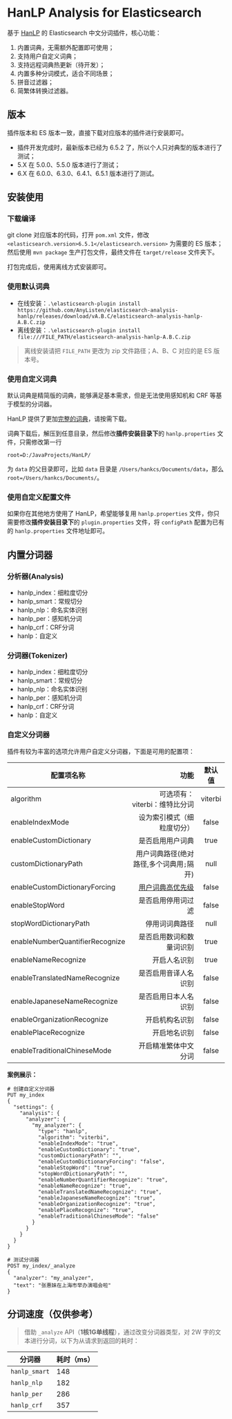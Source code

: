 HanLP Analysis for Elasticsearch
=====

基于 [HanLP](https://github.com/hankcs/HanLP) 的 Elasticsearch 中文分词插件，核心功能：
1. 内置词典，无需额外配置即可使用；
2. 支持用户自定义词典；
3. 支持远程词典热更新（待开发）；
4. 内置多种分词模式，适合不同场景；
5. 拼音过滤器；
6. 简繁体转换过滤器。

## 版本
插件版本和 ES 版本一致，直接下载对应版本的插件进行安装即可。

- 插件开发完成时，最新版本已经为 6.5.2 了，所以个人只对典型的版本进行了测试；
- 5.X 在 5.0.0、5.5.0 版本进行了测试；
- 6.X 在 6.0.0、6.3.0、6.4.1、6.5.1 版本进行了测试。

## 安装使用
### 下载编译
git clone 对应版本的代码，打开 `pom.xml` 文件，修改 `<elasticsearch.version>6.5.1</elasticsearch.version>` 为需要的 ES 版本；然后使用 `mvn package` 生产打包文件，最终文件在 `target/release` 文件夹下。

打包完成后，使用离线方式安装即可。

### 使用默认词典
- 在线安装：`.\elasticsearch-plugin install https://github.com/AnyListen/elasticsearch-analysis-hanlp/releases/download/vA.B.C/elasticsearch-analysis-hanlp-A.B.C.zip`
- 离线安装：`.\elasticsearch-plugin install file:///FILE_PATH/elasticsearch-analysis-hanlp-A.B.C.zip`

> 离线安装请把 `FILE_PATH` 更改为 zip 文件路径；A、B、C 对应的是 ES 版本号。

### 使用自定义词典
默认词典是精简版的词典，能够满足基本需求，但是无法使用感知机和 CRF 等基于模型的分词器。

HanLP 提供了更加[完整的词典](http://nlp.hankcs.com/download.php?file=data)，请按需下载。

词典下载后，解压到任意目录，然后修改**插件安装目录下**的 `hanlp.properties` 文件，只需修改第一行
```
root=D:/JavaProjects/HanLP/
```
为 `data` 的父目录即可，比如 `data` 目录是 `/Users/hankcs/Documents/data`，那么 `root=/Users/hankcs/Documents/`。

### 使用自定义配置文件
如果你在其他地方使用了 HanLP，希望能够复用 `hanlp.properties` 文件，你只需要修改**插件安装目录下**的 `plugin.properties` 文件，将 `configPath` 配置为已有的 `hanlp.properties` 文件地址即可。

## 内置分词器
### 分析器(Analysis)
- hanlp_index：细粒度切分
- hanlp_smart：常规切分
- hanlp_nlp：命名实体识别
- hanlp_per：感知机分词
- hanlp_crf：CRF分词
- hanlp：自定义

### 分词器(Tokenizer)
- hanlp_index：细粒度切分
- hanlp_smart：常规切分
- hanlp_nlp：命名实体识别
- hanlp_per：感知机分词
- hanlp_crf：CRF分词
- hanlp：自定义

### 自定义分词器
插件有较为丰富的选项允许用户自定义分词器，下面是可用的配置项：

| 配置项名称       | 功能   |  默认值  |
| --------   | -----:  | :----:  |
| algorithm   | 可选项有：<br/> viterbi：维特比分词 <br/> |   viterbi     |
| enableIndexMode    | 设为索引模式（细粒度切分） |   false     |
| enableCustomDictionary    | 是否启用用户词典 |   true     |
| customDictionaryPath    | 用户词典路径(绝对路径,多个词典用`;`隔开) |   null     |
| enableCustomDictionaryForcing    | [用户词典高优先级](https://github.com/hankcs/HanLP/wiki/FAQ#%E4%B8%BA%E4%BB%80%E4%B9%88%E4%BF%AE%E6%94%B9%E4%BA%86%E8%AF%8D%E5%85%B8%E8%BF%98%E6%98%AF%E6%B2%A1%E6%9C%89%E6%95%88%E6%9E%9C) |   false     |
| enableStopWord    | 是否启用停用词过滤 |   false     |
| stopWordDictionaryPath    | 停用词词典路径 |   null     |
| enableNumberQuantifierRecognize    | 是否启用数词和数量词识别 |   true     |
| enableNameRecognize    | 开启人名识别 |   true     |
| enableTranslatedNameRecognize    | 是否启用音译人名识别 |   false     |
| enableJapaneseNameRecognize    | 是否启用日本人名识别 |   false     |
| enableOrganizationRecognize    | 开启机构名识别 |   false     |
| enablePlaceRecognize    | 开启地名识别 |   false     |
| enableTraditionalChineseMode    | 开启精准繁体中文分词 |   false     |

**案例展示：**
```
# 创建自定义分词器
PUT my_index
{
  "settings": {
    "analysis": {
      "analyzer": {
        "my_analyzer": {
          "type": "hanlp",
          "algorithm": "viterbi",
          "enableIndexMode": "true",
          "enableCustomDictionary": "true",
          "customDictionaryPath": "",
          "enableCustomDictionaryForcing": "false",
          "enableStopWord": "true",
          "stopWordDictionaryPath": "",
          "enableNumberQuantifierRecognize": "true",
          "enableNameRecognize": "true",
          "enableTranslatedNameRecognize": "true",
          "enableJapaneseNameRecognize": "true",
          "enableOrganizationRecognize": "true",
          "enablePlaceRecognize": "true",
          "enableTraditionalChineseMode": "false"
        }
      }
    }
  }
}

# 测试分词器
POST my_index/_analyze
{
  "analyzer": "my_analyzer",
  "text": "张惠妹在上海市举办演唱会啦"
}
```

## 分词速度（仅供参考）
> 借助 `_analyze` API（**1核1G单线程**），通过改变分词器类型，对 2W 字的文本进行分词，以下为从请求到返回的耗时：

分词器 | 耗时（ms）
--- | ---
`hanlp_smart` | 148
`hanlp_nlp`  | 182
`hanlp_per`  | 286
`hanlp_crf` | 357
